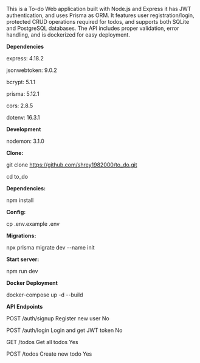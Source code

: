 This is a To-do Web application built with Node.js and Express
it has JWT authentication, and uses Prisma as ORM. It features user
registration/login, protected CRUD operations required for todos, 
and supports both SQLite and PostgreSQL databases. The API includes proper validation,
error handling, and is dockerized for easy deployment. 

**Dependencies**



express: 4.18.2  

jsonwebtoken: 9.0.2  

bcrypt: 5.1.1  

prisma: 5.12.1   

cors: 2.8.5 

dotenv: 16.3.1 

**Development**

nodemon: 3.1.0 


**Clone:**

git clone https://github.com/shrey1982000/to_do.git

cd to_do



**Dependencies:**

npm install



**Config:**

cp .env.example .env



**Migrations:**

npx prisma migrate dev --name init



**Start server:**

npm run dev



**Docker Deployment**

docker-compose up -d --build



**API Endpoints**


POST	/auth/signup	Register new user	No

POST	/auth/login	Login and get JWT token	No

GET	/todos	Get all todos	Yes

POST	/todos	Create new todo	Yes
